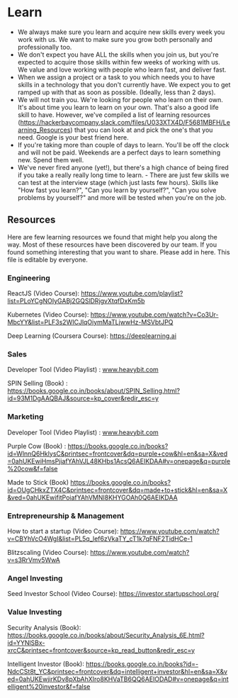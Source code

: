 # Learn

- We always make sure you learn and acquire new skills every week you work with us. We want to make sure you grow both personally and professionally too.
- We don't expect you have ALL the skills when you join us, but you're expected to acquire those skills within few weeks of working with us. We value and love working with people who learn fast, and deliver fast.
- When we assign a project or a task to you which needs you to have skills in a technology that you don't currently have. We expect you to get ramped up with that as soon as possible. (Ideally, less than 2 days).
- We will not train you. We're looking for people who learn on their own. It's about time you learn to learn on your own. That's also a good life skill to have. However, we've compiled a list of learning resources (https://hackerbaycompany.slack.com/files/U033XTX4D/F5681MBFH/Learning_Resources) that you can look at and pick the one's that you need. Google is your best friend here.
- If you're taking more than couple of days to learn. You'll be off the clock and will not be paid. Weekends are a perfect days to learn something new. Spend them well.
- We've never fired anyone (yet!), but there's a high chance of being fired if you take a really really long time to learn. - There are just few skills we can test at the interview stage (which just lasts few hours). Skills like "How fast you learn?", "Can you learn by yourself?", "Can you solve problems by yourself?" and more will be tested when you're on the job.


## Resources

Here are few learning resources we found that might help you along the way. Most of these resources have been discovered by our team. If you found something interesting that you want to share. Please add in here. This file is editable by everyone.

### Engineering

ReactJS (Video Course): https://www.youtube.com/playlist?list=PLoYCgNOIyGABj2GQSlDRjgvXtqfDxKm5b

Kubernetes (Video Course): https://www.youtube.com/watch?v=Co3Ur-MbcYY&list=PLF3s2WICJlqOiymMaTLjwwHz-MSVbtJPQ

Deep Learning (Coursera Course): https://deeplearning.ai


### Sales
Developer Tool (Video Playlist) : www.heavybit.com

SPIN Selling (Book) : https://books.google.co.in/books/about/SPIN_Selling.html?id=93M1DgAAQBAJ&source=kp_cover&redir_esc=y


### Marketing
Developer Tool (Video Playlist) : www.heavybit.com

Purple Cow (Book) : https://books.google.co.in/books?id=WlnnQ6HklysC&printsec=frontcover&dq=purple+cow&hl=en&sa=X&ved=0ahUKEwiHmsPjiafYAhVJL48KHbs1AcsQ6AEIKDAA#v=onepage&q=purple%20cow&f=false

Made to Stick (Book) https://books.google.co.in/books?id=OUgCHkxZTX4C&printsec=frontcover&dq=made+to+stick&hl=en&sa=X&ved=0ahUKEwifitPoiafYAhVMNI8KHYGOAh0Q6AEIKDAA


### Entrepreneurship & Management
How to start a startup (Video Course): https://www.youtube.com/watch?v=CBYhVcO4WgI&list=PL5q_lef6zVkaTY_cT1k7qFNF2TidHCe-1

Blitzscaling (Video Course): https://www.youtube.com/watch?v=s3RrVmv5WwA


### Angel Investing
Seed Investor School (Video Course): https://investor.startupschool.org/

### Value Investing

Security Analysis (Book): https://books.google.co.in/books/about/Security_Analysis_6E.html?id=YYNlSBx-xrcC&printsec=frontcover&source=kp_read_button&redir_esc=y

Intelligent Investor (Book): https://books.google.co.in/books?id=-NdcCSt8t_YC&printsec=frontcover&dq=intelligent+investor&hl=en&sa=X&ved=0ahUKEwjirKDv8pXbAhXIro8KHVaTB6QQ6AEIODAD#v=onepage&q=intelligent%20investor&f=false
